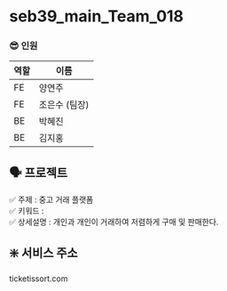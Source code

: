 # seb39_main_Team_018
### 😎 인원 
|역할|이름|
|-|-|
|FE|양연주|
|FE|조은수 (팀장)|
|BE|박혜진|
|BE|김지홍

## 🗣 프로젝트
✅ 주제 : 중고 거래 플랫폼<br>
✅ 키워드 : <br>
✅ 상세설명 : 개인과 개인이 거래하여 저렴하게 구매 및 판매한다.

## ❇️ 서비스 주소
ticketissort.com
